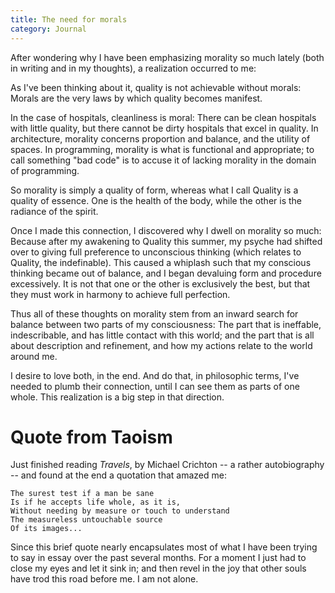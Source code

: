 ```yaml
---
title: The need for morals
category: Journal
---
```


After wondering why I have been emphasizing morality so much lately
(both in writing and in my thoughts), a realization occurred to me:

As I've been thinking about it, quality is not achievable without
morals: Morals are the very laws by which quality becomes manifest.

In the case of hospitals, cleanliness is moral: There can be clean
hospitals with little quality, but there cannot be dirty hospitals that
excel in quality.  In architecture, morality concerns proportion and
balance, and the utility of spaces.  In programming, morality is what is
functional and appropriate; to call something "bad code" is to accuse it
of lacking morality in the domain of programming.

So morality is simply a quality of form, whereas what I call Quality is
a quality of essence.  One is the health of the body, while the other is
the radiance of the spirit.

Once I made this connection, I discovered why I dwell on morality so
much: Because after my awakening to Quality this summer, my psyche had
shifted over to giving full preference to unconscious thinking (which
relates to Quality, the indefinable).  This caused a whiplash such that
my conscious thinking became out of balance, and I began devaluing form
and procedure excessively.  It is not that one or the other is
exclusively the best, but that they must work in harmony to achieve full
perfection.

Thus all of these thoughts on morality stem from an inward search for
balance between two parts of my consciousness: The part that is
ineffable, indescribable, and has little contact with this world; and
the part that is all about description and refinement, and how my
actions relate to the world around me.

I desire to love both, in the end.  And do that, in philosophic terms,
I've needed to plumb their connection, until I can see them as parts of
one whole.  This realization is a big step in that direction.

# Quote from Taoism

Just finished reading *Travels*, by Michael Crichton -- a rather
autobiography -- and found at the end a quotation that amazed me:

    The surest test if a man be sane
    Is if he accepts life whole, as it is,
    Without needing by measure or touch to understand
    The measureless untouchable source
    Of its images...

Since this brief quote nearly encapsulates most of what I have been
trying to say in essay over the past several months.  For a moment I
just had to close my eyes and let it sink in; and then revel in the joy
that other souls have trod this road before me.  I am not alone.


